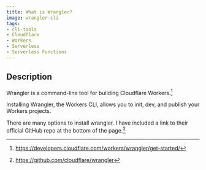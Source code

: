 ```yaml
---
title: What is Wrangler?
image: wrangler-cli
tags:
- cli-tools
- Cloudflare
- Workers
- Serverless
- Serverless Functions
---
```

## Description

Wrangler is a command-line tool for building Cloudflare Workers.[^1]

Installing Wrangler, the Workers CLI, allows you to init, dev, and publish your Workers projects.

There are many options to install wrangler. I have included a link to their official GitHub repo at the bottom of the page.[^2]

[^1]: https://developers.cloudflare.com/workers/wrangler/get-started/
[^2]: https://github.com/cloudflare/wrangler